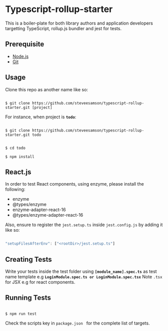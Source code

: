 # Typescript-rollup-starter

This is a boiler-plate for both library authors and application developers targetting TypeScript, rollup.js bundler and jest for tests.


## Prerequisite

- [Node.js](https://nodejs.org)
- [Git](https://git-scm.com)

## Usage

Clone this repo as another name like so:

```cli

$ git clone https://github.com/steveesamson/typescript-rollup-starter.git [project]
```

For instance, when project is **`todo`**:

```cli

$ git clone https://github.com/steveesamson/typescript-rollup-starter.git todo

```    

```cli
    
$ cd todo

$ npm install

```    

## React.js

In order to test React components, using enzyme, please install the following:

- enzyme
- @types/enzyme
- enzyme-adapter-react-16
- @types/enzyme-adapter-react-16

Also, ensure to register the `jest.setup.ts` inside `jest.config.js` by adding it like so:

```javascript

"setupFilesAfterEnv": ["<rootDir>/jest.setup.ts"]

```

## Creating Tests

Write your tests inside the test folder using **`[module_name].spec.ts`** as test name template e.g **`LoginModule.spec.ts or LoginModule.spec.tsx`** Note `.tsx` for JSX e.g for react components.

## Running Tests

```cli

$ npm run test

```

Check the scripts key in `package.json ` for the complete list of targets.


